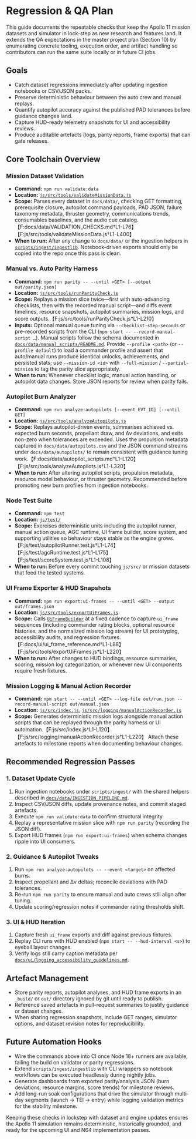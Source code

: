 # Regression & QA Plan

This guide documents the repeatable checks that keep the Apollo 11 mission datasets and simulator in lock-step as new research and features land. It extends the QA expectations in the master project plan (Section 10) by enumerating concrete tooling, execution order, and artifact handling so contributors can run the same suite locally or in future CI jobs.

## Goals
- Catch dataset regressions immediately after updating ingestion notebooks or CSV/JSON packs.
- Preserve deterministic behaviour between the auto crew and manual replays.
- Quantify autopilot accuracy against the published PAD tolerances before guidance changes land.
- Capture HUD-ready telemetry snapshots for UI and accessibility reviews.
- Produce auditable artefacts (logs, parity reports, frame exports) that can gate releases.

## Core Toolchain Overview

### Mission Dataset Validation
- **Command:** `npm run validate:data`
- **Location:** [`js/src/tools/validateMissionData.js`](../../js/src/tools/validateMissionData.js)
- **Scope:** Parses every dataset in `docs/data/`, checking GET formatting, prerequisite closure, autopilot command payloads, PAD JSON, failure taxonomy metadata, thruster geometry, communications trends, consumables baselines, and the audio cue catalog.【F:docs/data/VALIDATION_CHECKS.md†L1-L76】【F:js/src/tools/validateMissionData.js†L1-L400】
- **When to run:** After any change to `docs/data/` or the ingestion helpers in [`scripts/ingest/ingestlib`](../../scripts/ingest/ingestlib). Notebook-driven exports should only be copied into the repo once this pass is clean.

### Manual vs. Auto Parity Harness
- **Command:** `npm run parity -- --until <GET> [--output out/parity.json]`
- **Location:** [`js/src/tools/runParityCheck.js`](../../js/src/tools/runParityCheck.js)
- **Scope:** Replays a mission slice twice—first with auto-advancing checklists, then with the recorded manual script—and diffs event timelines, resource snapshots, autopilot summaries, mission logs, and score outputs.【F:js/src/tools/runParityCheck.js†L1-L210】
- **Inputs:** Optional manual queue tuning via `--checklist-step-seconds` or pre-recorded scripts from the CLI (`npm start -- --record-manual-script …`). Manual scripts follow the schema documented in [`docs/data/manual_scripts/README.md`](../data/manual_scripts/README.md). Provide `--profile <path>` (or `--profile default`) to load a commander profile and assert that auto/manual runs produce identical unlocks, achievements, and persisted stats; use `--mission-id <id>` with `--full-mission` / `--partial-mission` to tag the parity slice appropriately.
- **When to run:** Whenever checklist logic, manual action handling, or autopilot data changes. Store JSON reports for review when parity fails.

### Autopilot Burn Analyzer
- **Command:** `npm run analyze:autopilots [--event EVT_ID] [--until GET]`
- **Location:** [`js/src/tools/analyzeAutopilots.js`](../../js/src/tools/analyzeAutopilots.js)
- **Scope:** Replays autopilot-driven events, summarises achieved vs. expected burn seconds, propellant draw, and Δv deviations, and exits non-zero when tolerances are exceeded. Uses the propulsion metadata captured in `docs/data/autopilots.csv` and the JSON command streams under `docs/data/autopilots/` to remain consistent with guidance tuning work.【F:docs/data/autopilot_scripts.md†L1-L120】【F:js/src/tools/analyzeAutopilots.js†L1-L320】
- **When to run:** After altering autopilot scripts, propulsion metadata, resource model behaviour, or thruster geometry. Recommended before promoting new burn profiles from ingestion notebooks.

### Node Test Suite
- **Command:** `npm test`
- **Location:** [`js/test/`](../../js/test)
- **Scope:** Exercises deterministic units including the autopilot runner, manual action queue, AGC runtime, UI frame builder, score system, and supporting utilities so behaviour stays stable as the engine grows.【F:js/test/autopilotRunner.test.js†L1-L74】【F:js/test/agcRuntime.test.js†L1-L175】【F:js/test/scoreSystem.test.js†L1-L108】
- **When to run:** Before every commit touching `js/src/` or mission datasets that feed the tested systems.

### UI Frame Exporter & HUD Snapshots
- **Command:** `npm run export:ui-frames -- --until <GET> --output out/frames.json`
- **Location:** [`js/src/tools/exportUiFrames.js`](../../js/src/tools/exportUiFrames.js)
- **Scope:** Calls [`UiFrameBuilder`](../../js/src/hud/uiFrameBuilder.js) at a fixed cadence to capture `ui_frame` sequences (including commander rating blocks, optional resource histories, and the normalized mission log stream) for UI prototyping, accessibility audits, and regression fixtures.【F:docs/ui/ui_frame_reference.md†L1-L88】【F:js/src/tools/exportUiFrames.js†L1-L220】
- **When to run:** After changes to HUD bindings, resource summaries, scoring, mission log categorization, or whenever new UI components require fresh fixtures.

### Mission Logging & Manual Action Recorder
- **Command:** `npm start -- --until <GET> --log-file out/run.json --record-manual-script out/manual.json`
- **Location:** [`js/src/index.js`](../../js/src/index.js), [`js/src/logging/manualActionRecorder.js`](../../js/src/logging/manualActionRecorder.js)
- **Scope:** Generates deterministic mission logs alongside manual action scripts that can be replayed through the parity harness or UI automation.【F:js/src/index.js†L1-L120】【F:js/src/logging/manualActionRecorder.js†L1-L220】 Attach these artefacts to milestone reports when documenting behaviour changes.

## Recommended Regression Passes

### 1. Dataset Update Cycle
1. Run ingestion notebooks under `scripts/ingest/` with the shared helpers described in [`docs/data/INGESTION_PIPELINE.md`](../data/INGESTION_PIPELINE.md).
2. Inspect CSV/JSON diffs, update provenance notes, and commit staged artefacts.
3. Execute `npm run validate:data` to confirm structural integrity.
4. Replay a representative mission slice with `npm run parity` (recording the JSON diff).
5. Export HUD frames (`npm run export:ui-frames`) when schema changes ripple into UI consumers.

### 2. Guidance & Autopilot Tweaks
1. Run `npm run analyze:autopilots -- --event <target>` on affected burns.
2. Inspect propellant and Δv deltas; reconcile deviations with PAD tolerances.
3. Re-run `npm run parity` to ensure manual and auto crews still align after tuning.
4. Update scoring/regression notes if commander rating thresholds shift.

### 3. UI & HUD Iteration
1. Capture fresh `ui_frame` exports and diff against previous fixtures.
2. Replay CLI runs with HUD enabled (`npm start -- --hud-interval <s>`) to eyeball layout changes.
3. Verify logs still carry caption metadata per [`docs/ui/logging_accessibility_guidelines.md`](../ui/logging_accessibility_guidelines.md).

## Artefact Management
- Store parity reports, autopilot analyses, and HUD frame exports in an `_build/` or `out/` directory ignored by git until ready to publish.
- Reference saved artefacts in pull-request summaries to justify guidance or dataset changes.
- When sharing regression snapshots, include GET ranges, simulator options, and dataset revision notes for reproducibility.

## Future Automation Hooks
- Wire the commands above into CI once Node 18+ runners are available, failing the build on validator or parity regressions.
- Extend `scripts/ingest/ingestlib` with CLI wrappers so notebook workflows can be executed headlessly during nightly jobs.
- Generate dashboards from exported parity/analysis JSON (burn deviations, resource margins, score trends) for milestone reviews.
- Add long-run soak configurations that drive the simulator through multi-day segments (launch → TEI → entry) while logging validation metrics for the stability milestone.

Keeping these checks in lockstep with dataset and engine updates ensures the Apollo 11 simulation remains deterministic, historically grounded, and ready for the upcoming UI and N64 implementation passes.
